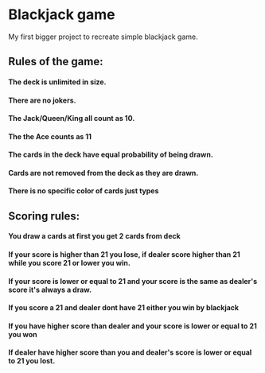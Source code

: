 # Blackjack game
My first bigger project to recreate simple blackjack game. 

## Rules of the game:
#### The deck is unlimited in size. 
#### There are no jokers. 
#### The Jack/Queen/King all count as 10.
#### The the Ace counts as 11
#### The cards in the deck have equal probability of being drawn.
#### Cards are not removed from the deck as they are drawn.
#### There is no specific color of cards just types

## Scoring rules:
#### You draw a cards at first you get 2 cards from deck
#### If your score is higher than 21 you lose, if dealer score higher than 21 while you score 21 or lower you win.
#### If your score is lower or equal to 21 and your score is the same as dealer's score it's always a draw.
#### If you score a 21 and dealer dont have 21 either you win by blackjack
#### If you have higher score than dealer and your score is lower or equal to 21 you won
#### If dealer have higher score than you and dealer's score is lower or equal to 21 you lost.

